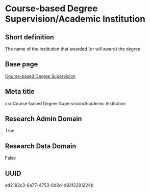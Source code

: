 # Course-based Degree Supervision/Academic Institution
## Short definition
The name of the institution that awarded (or will award) the degree.
## Base page
[Course-based Degree Supervision](https://github.com/EuroCRIS/CASRAI-Dictionairies/blob/main/Objects/Course-based%20Degree%20Supervision.md)
## Meta title
csr:Course-based Degree Supervision/Academic Institution
## Research Admin Domain
True
## Research Data Domain
False
## UUID
ad2182c3-6a77-4753-8d2d-d93f2281224b

